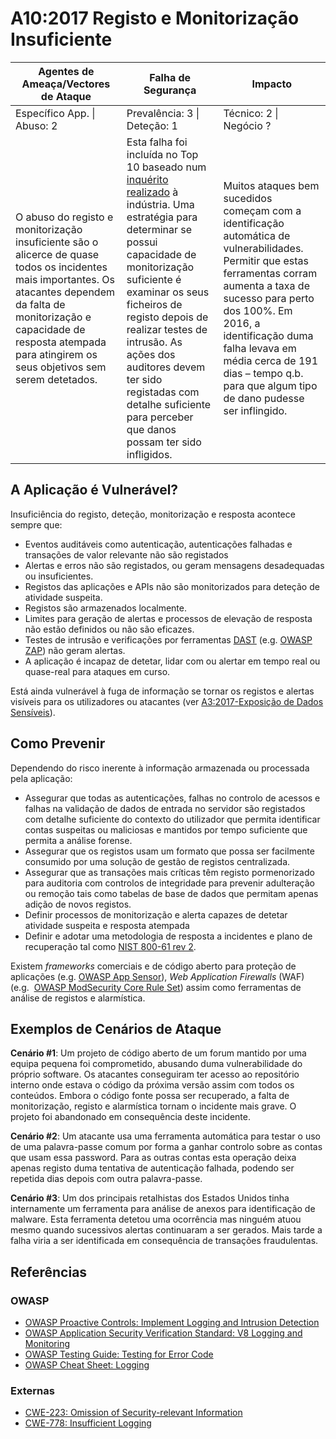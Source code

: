 # A10:2017 Registo e Monitorização Insuficiente

| Agentes de Ameaça/Vectores de Ataque | Falha de Segurança | Impacto |
| -- | -- | -- |
| Específico App. \| Abuso: 2 | Prevalência: 3 \| Deteção: 1 | Técnico: 2 \| Negócio ? |
| O abuso do registo e monitorização insuficiente são o alicerce de quase todos os incidentes mais importantes. Os atacantes dependem da falta de monitorização e capacidade de resposta atempada para atingirem os seus objetivos sem serem detetados. | Esta falha foi incluída no Top 10 baseado num [inquérito realizado][0xaa1] à indústria. Uma estratégia para determinar se possui capacidade de monitorização suficiente é examinar os seus ficheiros de registo depois de realizar testes de intrusão. As ações dos auditores devem ter sido registadas com detalhe suficiente para perceber que danos possam ter sido infligidos. | Muitos ataques bem sucedidos começam com a identificação automática de vulnerabilidades. Permitir que estas ferramentas corram aumenta a taxa de sucesso para perto dos 100%. Em 2016, a identificação duma falha levava em média cerca de 191 dias – tempo q.b. para que algum tipo de dano pudesse ser inflingido. |

## A Aplicação é Vulnerável?

Insuficiência do registo, deteção, monitorização e resposta acontece sempre que:

- Eventos auditáveis como autenticação, autenticações falhadas e transações de
  valor relevante não são registados
- Alertas e erros não são registados, ou geram mensagens desadequadas ou
  insuficientes.
- Registos das aplicações e APIs não são monitorizados para deteção de atividade
  suspeita.
- Registos são armazenados localmente.
- Limites para geração de alertas e processos de elevação de resposta não estão
  definidos ou não são eficazes.
- Testes de intrusão e verificações por ferramentas [DAST][0xaa2] (e.g. [OWASP
  ZAP][0xaa3]) não geram alertas.
- A aplicação é incapaz de detetar, lidar com ou alertar em tempo real ou
  quase-real para ataques em curso.

Está ainda vulnerável à fuga de informação se tornar os registos e alertas
visíveis para os utilizadores ou atacantes (ver [A3:2017-Exposição de Dados
Sensíveis][0xaa4]).

## Como Prevenir

Dependendo do risco inerente à informação armazenada ou processada pela
aplicação:

- Assegurar que todas as autenticações, falhas no controlo de acessos e falhas
  na validação de dados de entrada no servidor são registados com detalhe
  suficiente do contexto do utilizador que permita identificar contas suspeitas
  ou maliciosas e mantidos por tempo suficiente que permita a análise forense.
- Assegurar que os registos usam um formato que possa ser facilmente consumido
  por uma solução de gestão de registos centralizada.
- Assegurar que as transações mais críticas têm registo pormenorizado para
  auditoria com controlos de integridade para prevenir adulteração ou remoção
  tais como tabelas de base de dados que permitam apenas adição de novos
  registos.
- Definir processos de monitorização e alerta capazes de detetar atividade
  suspeita e resposta atempada
- Definir e adotar uma metodologia de resposta a incidentes e plano de
  recuperação tal como [NIST 800-61 rev 2][0xaa5].

Existem _frameworks_ comerciais e de código aberto para proteção de aplicações
(e.g. [OWASP App Sensor][0xaa6]), _Web Application Firewalls_ (WAF) (e.g. 
[OWASP ModSecurity Core Rule Set][0xaa7]) assim como
ferramentas de análise de registos e alarmística.

## Exemplos de Cenários de Ataque

**Cenário #1**: Um projeto de código aberto de um forum mantido por uma equipa
pequena foi comprometido, abusando duma vulnerabilidade do próprio software. Os
atacantes conseguiram ter acesso ao repositório interno onde estava o código da
próxima versão assim com todos os conteúdos. Embora o código fonte possa ser
recuperado, a falta de monitorização, registo e alarmística tornam o incidente
mais grave. O projeto foi abandonado em consequência deste incidente.

**Cenário #2**: Um atacante usa uma ferramenta automática para testar o uso de
uma palavra-passe comum por forma a ganhar controlo sobre as contas que usam
essa password. Para as outras contas esta operação deixa apenas registo duma
tentativa de autenticação falhada, podendo ser repetida dias depois com outra
palavra-passe.

**Cenário #3**: Um dos principais retalhistas dos Estados Unidos tinha
internamente um ferramenta para análise de anexos para identificação de malware.
Esta ferramenta detetou uma ocorrência mas ninguém atuou mesmo quando sucessivos
alertas continuaram a ser gerados. Mais tarde a falha viria a ser identificada
em consequência de transações fraudulentas.

## Referências

### OWASP

- [OWASP Proactive Controls: Implement Logging and Intrusion Detection][0xaa8]
- [OWASP Application Security Verification Standard: V8 Logging and Monitoring][0xaa9]
- [OWASP Testing Guide: Testing for Error Code][0xaa10]
- [OWASP Cheat Sheet: Logging][0xaa11]

### Externas

- [CWE-223: Omission of Security-relevant Information][0xaa12]
- [CWE-778: Insufficient Logging][0xaa13]

[0xaa1]: https://owasp.blogspot.com/2017/08/owasp-top-10-2017-project-update.html
[0xaa2]: https://owasp.org/www-community/Vulnerability_Scanning_Tools
[0xaa3]: https://owasp.org/www-project-zap/
[0xaa4]: ./0xa3-sensitive-data-disclosure.md
[0xaa5]: https://csrc.nist.gov/publications/detail/sp/800-61/rev-2/final
[0xaa6]: https://owasp.org/www-project-appsensor/
[0xaa7]: https://owasp.org/www-project-modsecurity-core-rule-set/
[0xaa8]: https://owasp.org/www-project-proactive-controls/v3/en/c9-security-logging
[0xaa9]: https://github.com/OWASP/ASVS/blob/v4.0.2/4.0/en/0x11-V2-Authentication.md
[0xaa10]: https://github.com/OWASP/ASVS/blob/v4.0.2/4.0/en/0x11-V2-Authentication.md
[0xaa11]: https://cheatsheetseries.owasp.org/cheatsheets/Logging_Cheat_Sheet.html
[0xaa12]: https://cwe.mitre.org/data/definitions/223.html
[0xaa13]: https://cwe.mitre.org/data/definitions/778.html

